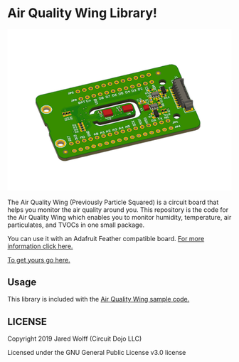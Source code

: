 # Air Quality Wing Library!

![Render](images/render.png)

The Air Quality Wing (Previously Particle Squared) is a circuit board that helps you monitor the air quality around you. This repository is the code for the Air Quality Wing which enables you to monitor humidity, temperature, air particulates, and TVOCs in one small package.

You can use it with an Adafruit Feather compatible board. [For more information click here.](https://docs.jaredwolff.com/air-quality-wing/index.html)

[To get yours go here.](https://www.jaredwolff.com/store/air-quality-wing/)

## Usage

This library is included with the [Air Quality Wing sample code.](https://github.com/circuitdojo/air-quality-wing-code)

## LICENSE
Copyright 2019 Jared Wolff (Circuit Dojo LLC)

Licensed under the GNU General Public License v3.0 license
